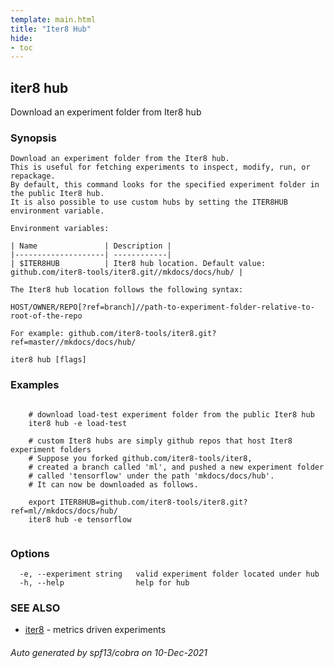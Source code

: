 ```yaml
---
template: main.html
title: "Iter8 Hub"
hide:
- toc
---
```


## iter8 hub

Download an experiment folder from Iter8 hub

### Synopsis


	Download an experiment folder from the Iter8 hub. 
	This is useful for fetching experiments to inspect, modify, run, or repackage. 
	By default, this command looks for the specified experiment folder in the public Iter8 hub. 
	It is also possible to use custom hubs by setting the ITER8HUB environment variable.

	Environment variables:

	| Name               | Description |
	|--------------------| ------------|
	| $ITER8HUB          | Iter8 hub location. Default value: github.com/iter8-tools/iter8.git//mkdocs/docs/hub/ |

	The Iter8 hub location follows the following syntax:

	HOST/OWNER/REPO[?ref=branch]//path-to-experiment-folder-relative-to-root-of-the-repo

	For example: github.com/iter8-tools/iter8.git?ref=master//mkdocs/docs/hub/


```
iter8 hub [flags]
```

### Examples

```

	# download load-test experiment folder from the public Iter8 hub
	iter8 hub -e load-test

	# custom Iter8 hubs are simply github repos that host Iter8 experiment folders
	# Suppose you forked github.com/iter8-tools/iter8, 
	# created a branch called 'ml', and pushed a new experiment folder 
	# called 'tensorflow' under the path 'mkdocs/docs/hub'. 
	# It can now be downloaded as follows.

	export ITER8HUB=github.com/iter8-tools/iter8.git?ref=ml//mkdocs/docs/hub/
	iter8 hub -e tensorflow
	
```

### Options

```
  -e, --experiment string   valid experiment folder located under hub
  -h, --help                help for hub
```

### SEE ALSO

* [iter8](iter8.md)	 - metrics driven experiments

###### Auto generated by spf13/cobra on 10-Dec-2021
